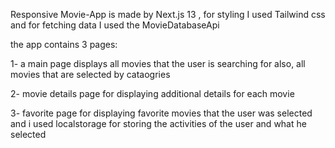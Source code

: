 Responsive Movie-App is made by Next.js 13 , 
for styling I used Tailwind css
and for fetching data I used the MovieDatabaseApi 

the app contains 3 pages:

1- a main page  displays all movies that the user is searching for
also, all movies that are selected by cataogries

2- movie details page for displaying  additional details for each movie

3- favorite page for displaying  favorite movies that the user was selected and  i used localstorage for storing the activities of the user and what he selected   
